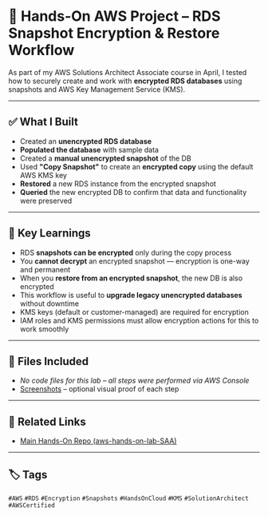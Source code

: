 # 🚀 Hands-On AWS Project – RDS Snapshot Encryption & Restore Workflow

As part of my AWS Solutions Architect Associate course in April, I tested how to securely create and work with **encrypted RDS databases** using snapshots and AWS Key Management Service (KMS).

---

## ✅ What I Built

- Created an **unencrypted RDS database**  
- **Populated the database** with sample data  
- Created a **manual unencrypted snapshot** of the DB  
- Used **"Copy Snapshot"** to create an **encrypted copy** using the default AWS KMS key  
- **Restored** a new RDS instance from the encrypted snapshot  
- **Queried** the new encrypted DB to confirm that data and functionality were preserved

---

## 🔐 Key Learnings

- RDS **snapshots can be encrypted** only during the copy process  
- You **cannot decrypt** an encrypted snapshot — encryption is one-way and permanent  
- When you **restore from an encrypted snapshot**, the new DB is also encrypted  
- This workflow is useful to **upgrade legacy unencrypted databases** without downtime  
- KMS keys (default or customer-managed) are required for encryption  
- IAM roles and KMS permissions must allow encryption actions for this to work smoothly

---


## 📁 Files Included

- *No code files for this lab – all steps were performed via AWS Console*
- [Screenshots](Screenshots/) – optional visual proof of each step

---

## 🔗 Related Links

- [Main Hands-On Repo (aws-hands-on-lab-SAA)](https://github.com/MilosFaktor/aws-hands-on-lab-SAA)

---

## 🏷️ Tags

`#AWS` `#RDS` `#Encryption` `#Snapshots` `#HandsOnCloud` `#KMS` `#SolutionArchitect` `#AWSCertified`

